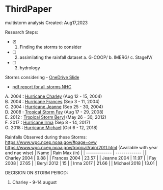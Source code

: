 # ThirdPaper
multistorm analysis
Created: Aug17,2023


Research Steps:
- [x] 1. Finding the storms to consider 
- [ ] 2. assimilating the rainfall dataset
      a. G-COOP/
      b. IMERG/
      c. StageIV/
- [ ] 3. hydrology


Storms considering - [OneDrive Slide](https://purdue0-my.sharepoint.com/personal/tiwari13_purdue_edu/_layouts/15/doc.aspx?sourcedoc={fe2b7e77-47ea-449f-a6a5-8470732622f8}&action=edit)

 - [pdf report for all storms NHC](https://www.nhc.noaa.gov/data/tcr/index.php?season=2012&basin=atl)

A. 2004 : [Hurricane Charley](https://www.nhc.noaa.gov/data/tcr/AL032004_Charley.pdf) (Aug 12 - 15, 2004)\
B. 2004 : [Hurricane Frances](https://www.nhc.noaa.gov/data/tcr/AL062004_Frances.pdf) (Sep 3 - 11, 2004)\
C. 2004 : [Hurricane Jeanne](https://www.nhc.noaa.gov/data/tcr/AL112004_Jeanne.pdf) (Sep 25 - 30, 2004)\
D. 2008 : [Tropical Storm Fay](https://www.nhc.noaa.gov/data/tcr/AL062008_Fay.pdf) (Aug 17 - 29, 2008)\
E. 2012 : [Tropical Storm Beryl](https://www.nhc.noaa.gov/data/tcr/AL022012_Beryl.pdf) (May 26 - 30, 2012)\
F. 2017 : [Hurricane Irma](https://www.nhc.noaa.gov/data/tcr/AL112017_Irma.pdf) (Sep 8 - 14, 2017)\
G. 2018 : [Hurricane Michael](https://www.nhc.noaa.gov/data/tcr/AL142018_Michael.pdf) (Oct 6 - 12, 2018)

Rainfalls Observed during these Storms: https://www.wpc.ncep.noaa.gov/#page=ovw
https://www.wpc.ncep.noaa.gov/tropical/rain/2011.html (Available with year and nae wise)
| Name  | Rain Max (in) |
| ------------- | ------------- |
| Charley 2004  | 9.88  |
| Frances 2004  | 23.57  |
| Jeanne 2004  | 11.97  |
| Fay 2008  | 27.65  |
| Beryl 2012  | 15  |
| Irma 2017  | 21.66  |
| Michael 2018  | 13.01  |

DECISION ON STORM PERIOD:
1. Charley - 9-14 august
